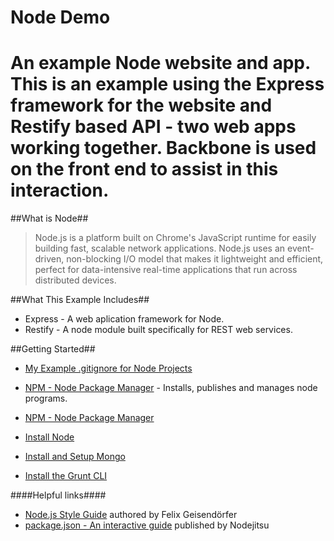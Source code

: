 Node Demo
====

# An example Node website and app. This is an example using the Express framework for the website and Restify based API - two web apps working together. Backbone is used on the front end to assist in this interaction. #

##What is Node##

> Node.js is a platform built on Chrome's JavaScript runtime for easily building fast, scalable network applications. Node.js uses an event-driven, non-blocking I/O model that makes it lightweight and efficient, perfect for data-intensive real-time applications that run across distributed devices.

##What This Example Includes##

* Express - A web aplication framework for Node.
* Restify - A node module built specifically for REST web services.

##Getting Started##

*	[My Example .gitignore for Node Projects](.gitignore "Example .gitignore for Node Projects")
*	[NPM - Node Package Manager](https://www.npmjs.org "NPM - Node Package Manager") - Installs, publishes and manages node programs.
*	[NPM - Node Package Manager](https://www.npmjs.org/doc/json.html "NPM - Node Package Manager")

*	[Install Node](http://nodejs.org/download/ "Install Node")
*	[Install and Setup Mongo](http://docs.mongodb.org/manual/installation/ "Install and Setup Mongo")
*	[Install the Grunt CLI](http://gruntjs.com/getting-started "Grunt | Getting Started")

####Helpful links####

*	[Node.js Style Guide](https://github.com/felixge/node-style-guide "Node.js Style Guide") authored by Felix Geisendörfer
*	[package.json - An interactive guide](http://package.json.nodejitsu.com "package.json - An interactive guide") published by Nodejitsu